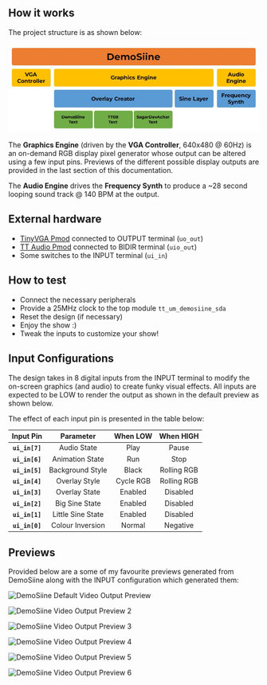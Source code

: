 <!---

This file is used to generate your project datasheet. Please fill in the information below and delete any unused
sections.

You can also include images in this folder and reference them in the markdown. Each image must be less than
512 kb in size, and the combined size of all images must be less than 1 MB.
-->

<!-- ![DemoSiine Audio Output](Demosiine.mp3) -->

## How it works

The project structure is as shown below:

![DemoSiine Project Structure](project_structure.jpg)

<!-- ```
tt_um_demosiine_sda           : The main project :)
├── vga_controller            : Just a refactor of the standard hvsync_generator
├── graphics_engine           : Controls all the display output layers and animation
│   ├── overlay_creator       : Generates the overlay text and shadow
│   │   ├── text_demosiine    : Generates "DemoSiine" in big pixel letters
│   │   ├── text_tt08         : Generates "TT08" in big pixel letters
│   │   └── text_sda          : Generates "@SagarDevAchar" in big pixel letters (self shoutout!)
│   └── sine_layer            : Produces a pixelated VIBGYORW sine wave
└── audio_engine              : Produces the looping music note sequence
    └── freq_synth            : Generates variable frequency square waves
``` -->

The **Graphics Engine** (driven by the **VGA Controller**, 640x480 @ 60Hz) is an on-demand RGB display pixel generator whose output can be altered using a few input pins. Previews of the different possible display outputs are provided in the last section of this documentation.

<!-- The `graphics_engine` (driven by the `vga_controller`) is an on-demand RGB pixel generator which produces a display output of resolution 640x480 @ 60Hz. -->

The **Audio Engine** drives the **Frequency Synth** to produce a ~28 second looping sound track @ 140 BPM at the output.

## External hardware

- [TinyVGA Pmod](https://github.com/mole99/tiny-vga) connected to OUTPUT terminal (`uo_out`)
- [TT Audio Pmod](https://github.com/MichaelBell/tt-audio-pmod) connected to BIDIR terminal (`uio_out`)
- Some switches to the INPUT terminal (`ui_in`)

## How to test

- Connect the necessary peripherals
- Provide a 25MHz clock to the top module `tt_um_demosiine_sda`
- Reset the design (if necessary)
- Enjoy the show :)
- Tweak the inputs to customize your show!

## Input Configurations

The design takes in 8 digital inputs from the INPUT terminal to modify the on-screen graphics (and audio) to create funky visual effects. All inputs are expected to be LOW to render the output as shown in the default preview as shown below.

The effect of each input pin is presented in the table below:

|  **Input Pin** |   **Parameter**   | **When LOW** | **When HIGH** |
|:--------------:|:-----------------:|:------------:|:-------------:|
| **`ui_in[7]`** |    Audio State    |     Play     |     Pause     |
| **`ui_in[6]`** |  Animation State  |      Run     |      Stop     |
| **`ui_in[5]`** |  Background Style |     Black    |  Rolling RGB  |
| **`ui_in[4]`** |   Overlay Style   |   Cycle RGB  |  Rolling RGB  |
| **`ui_in[3]`** |   Overlay State   |    Enabled   |    Disabled   |
| **`ui_in[2]`** |   Big Sine State  |    Enabled   |    Disabled   |
| **`ui_in[1]`** | Little Sine State |    Enabled   |    Disabled   |
| **`ui_in[0]`** |  Colour Inversion |    Normal    |    Negative   |

## Previews

Provided below are a some of my favourite previews generated from DemoSiine along with the INPUT configuration which generated them:

<!-- **INPUT = `xx000000` (Default)** -->

![DemoSiine Default Video Output Preview](preview_1.jpg)

<!-- **INPUT = `xx1x1000`** -->

![DemoSiine Video Output Preview 2](preview_2.jpg)

<!-- **INPUT = `xx100001`** -->

![DemoSiine Video Output Preview 3](preview_3.jpg)

<!-- **INPUT = `xx110110`** -->

![DemoSiine Video Output Preview 4](preview_4.jpg)

<!-- **INPUT = `xx0x1001`** -->

![DemoSiine Video Output Preview 5](preview_5.jpg)

<!-- **INPUT = `xx010110`** -->

![DemoSiine Video Output Preview 6](preview_6.jpg)

